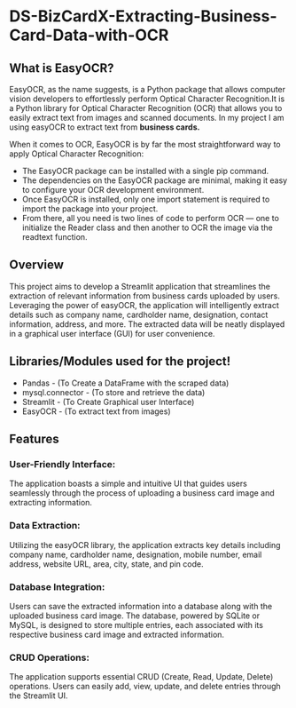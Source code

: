 # DS-BizCardX-Extracting-Business-Card-Data-with-OCR

## What is EasyOCR?

   EasyOCR, as the name suggests, is a Python package that allows computer vision developers to effortlessly perform Optical Character Recognition.It is a Python library for Optical Character Recognition (OCR) that allows you to easily extract text from images and scanned documents. In my project I am using easyOCR to extract text from **business cards.**
   
   When it comes to OCR, EasyOCR is by far the most straightforward way to apply Optical Character Recognition:

   - The EasyOCR package can be installed with a single pip command.
   - The dependencies on the EasyOCR package are minimal, making it easy to configure your OCR development environment.
   - Once EasyOCR is installed, only one import statement is required to import the package into your project.
   - From there, all you need is two lines of code to perform OCR — one to initialize the Reader class and then another to OCR the image via the readtext function.

## Overview

This project aims to develop a Streamlit application that streamlines the extraction of relevant information from business cards uploaded by users. Leveraging the power of easyOCR, the application will intelligently extract details such as company name, cardholder name, designation, contact information, address, and more. The extracted data will be neatly displayed in a graphical user interface (GUI) for user convenience.

## Libraries/Modules used for the project!

   - Pandas - (To Create a DataFrame with the scraped data)
   - mysql.connector - (To store and retrieve the data)
   - Streamlit - (To Create Graphical user Interface)
   - EasyOCR - (To extract text from images)

## Features
### User-Friendly Interface: 
The application boasts a simple and intuitive UI that guides users seamlessly through the process of uploading a business card image and extracting information.

### Data Extraction: 
Utilizing the easyOCR library, the application extracts key details including company name, cardholder name, designation, mobile number, email address, website URL, area, city, state, and pin code.

### Database Integration: 
Users can save the extracted information into a database along with the uploaded business card image. The database, powered by SQLite or MySQL, is designed to store multiple entries, each associated with its respective business card image and extracted information.

### CRUD Operations: 
The application supports essential CRUD (Create, Read, Update, Delete) operations. Users can easily add, view, update, and delete entries through the Streamlit UI.
